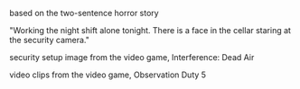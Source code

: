 based on the two-sentence horror story

"Working the night shift alone tonight. There is a face in the cellar staring at the security camera."



security setup image from the video game, Interference: Dead Air

video clips from the video game, Observation Duty 5
